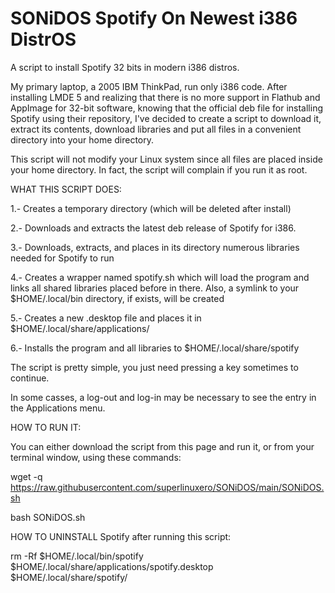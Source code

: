 # SONiDOS Spotify On Newest i386 DistrOS

A script to install Spotify 32 bits in modern i386 distros.

My primary laptop, a 2005 IBM ThinkPad, run only i386 code. After installing LMDE 5 and realizing that there is no more support in Flathub and AppImage for 32-bit software, knowing that the official deb file for installing Spotify using their repository, I've decided to create a script to download it, extract its contents, download libraries and put all files in a convenient directory into your home directory.

This script will not modify your Linux system since all files are placed inside your home directory. In fact, the script will complain if you run it as root.

 WHAT THIS SCRIPT DOES:
 
 1.- Creates a temporary directory (which will be deleted after install)
 
 2.- Downloads and extracts the latest deb release of Spotify for i386.
 
 3.- Downloads, extracts, and places in its directory numerous libraries
     needed for Spotify to run
 
 4.- Creates a wrapper named spotify.sh which will load the program and links
     all shared libraries placed before in there. Also, a symlink to your
     $HOME/.local/bin directory, if exists, will be created
 
 5.- Creates a new .desktop file and places it in $HOME/.local/share/applications/
 
 6.- Installs the program and all libraries to $HOME/.local/share/spotify

 The script is pretty simple, you just need pressing a key sometimes to continue.

 In some casses, a log-out and log-in may be necessary to see the entry in
 the Applications menu.
 
 HOW TO RUN IT:
 
 You can either download the script from this page and run it, or from your terminal window, using these commands:
 
 wget -q https://raw.githubusercontent.com/superlinuxero/SONiDOS/main/SONiDOS.sh
 
 bash SONiDOS.sh
 
 HOW TO UNINSTALL Spotify after running this script:
 
 rm -Rf $HOME/.local/bin/spotify $HOME/.local/share/applications/spotify.desktop $HOME/.local/share/spotify/
